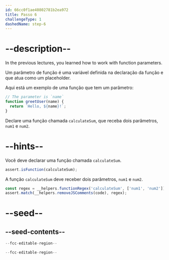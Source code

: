 ```yaml
---
id: 66cc0f1ae40802781b2ea972
title: Passo 6
challengeType: 1
dashedName: step-6
---
```


# --description--

In the previous lectures, you learned how to work with function parameters.

Um parâmetro de função é uma variável definida na declaração da função e que atua como um placeholder.

Aqui está um exemplo de uma função que tem um parâmetro:

```js
// The parameter is `name`
function greetUser(name) {
  return `Hello, ${name}!`;
}
```

Declare uma função chamada `calculateSum`, que receba dois parâmetros, `num1` e `num2`.

# --hints--

Você deve declarar uma função chamada `calculateSum`.

```js
assert.isFunction(calculateSum);
```

A função `calculateSum` deve receber dois parâmetros, `num1` e `num2`.

```js
const regex = __helpers.functionRegex('calculateSum', ['num1', 'num2']);
assert.match(__helpers.removeJSComments(code), regex);
```

# --seed--

## --seed-contents--

```js
--fcc-editable-region--

--fcc-editable-region--
```
